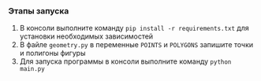 ### Этапы запуска
1. В консоли выполните команду `pip install -r requirements.txt` для установки необходимых зависимостей
2. В файле `geometry.py` в переменные `POINTS` и `POLYGONS` запишите точки и полигоны фигуры
3. Для запуска программы в консоли выполните команду `python main.py`
